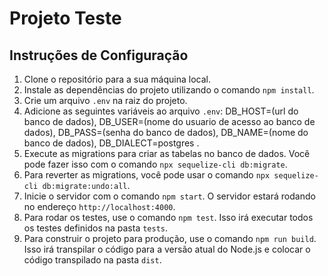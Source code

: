 # Projeto Teste

## Instruções de Configuração

1. Clone o repositório para a sua máquina local.
2. Instale as dependências do projeto utilizando o comando `npm install`.
3. Crie um arquivo `.env` na raiz do projeto.
4. Adicione as seguintes variáveis ao arquivo `.env`:  DB_HOST=(url do banco de dados), DB_USER=(nome do usuario de acesso ao banco de dados), DB_PASS=(senha do banco de dados), DB_NAME=(nome do banco de dados), DB_DIALECT=postgres .
5. Execute as migrations para criar as tabelas no banco de dados. Você pode fazer isso com o comando `npx sequelize-cli db:migrate`.
6. Para reverter as migrations, você pode usar o comando `npx sequelize-cli db:migrate:undo:all`.
7. Inicie o servidor com o comando `npm start`. O servidor estará rodando no endereço `http://localhost:4000`.
8. Para rodar os testes, use o comando `npm test`. Isso irá executar todos os testes definidos na pasta `tests`.
9. Para construir o projeto para produção, use o comando `npm run build`. Isso irá transpilar o código para a versão atual do Node.js e colocar o código transpilado na pasta `dist`.


